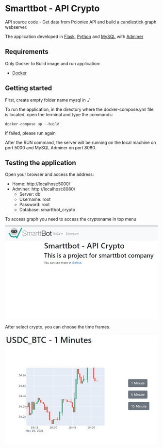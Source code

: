 # Smarttbot - API Crypto
API source code - Get data from Poloniex API and build a candlestick graph webserver. 

The application developed in [Flask](https://flask.palletsprojects.com/en/1.1.x/), [Python](https://docs.python.org/3/) and [MySQL](https://www.mysql.com/) with [Adminer](https://www.adminer.org/)

## Requirements

Only Docker to Build image and run application:

- [Docker](https://docs.docker.com/docker-for-windows/install/)


## Getting started

First, create empty folder name mysql in ./

To run the application, in the directory where the docker-compose.yml file is located, open the terminal and type the commands:

```
docker-compose up --build
```


If failed, please run again

After the RUN command, the server will be running on the local machine on port 5000 and MySQL Adminer on port 8080.



## Testing the application
Open your browser and access the address:

- Home: http://localhost:5000/
- Adminer: http://localhost:8080/
    - Server: db
    - Username: root
    - Password: root
    - Database: smarttbot_crypto

To access graph you need to access the cryptoname in top menu


![Home](https://github.com/osllmatheus/smarttbot-crypto/blob/main/images/home.jpeg)


After select crypto, you can choose the time frames.

![Graph](https://github.com/osllmatheus/smarttbot-crypto/blob/main/images/graph.jpeg)
